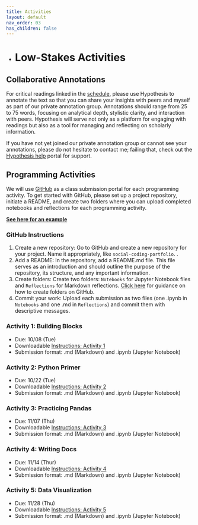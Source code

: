 ```yaml
---
title: Activities
layout: default
nav_order: 03
has_children: false
---
```

- # Low-Stakes Activities

## Collaborative Annotations

For critical readings linked in the [schedule](https://zmuhls.github.io/ccny-data-science/schedule/), please use Hypothesis to annotate the text so that you can share your insights with peers and myself as part of our private annotation group. Annotations should range from 25 to 75 words, focusing on analytical depth, stylistic clarity, and interaction with peers. Hypothesis will serve not only as a platform for engaging with readings but also as a tool for managing and reflecting on scholarly information.

If you have not yet joined our private annotation group or cannot see your annotations, please do not hesitate to contact me; failing that, check out the [Hypothesis help](https://web.hypothes.is/help/) portal for support. 

## Programming Activities

We will use [GitHub](https//github.com) as a class submission portal for each programming activity. To get started with GitHub, please set up a project repository, initiate a README, and create two folders where you can upload completed notebooks and reflections for each programming activity.

**[See here for an example](https://github.com/zmuhls/ccny-coding-portfolio/tree/main)**

### GitHub Instructions

1. Create a new repository: Go to GitHub and create a new repository for your project. Name it appropriately, like `social-coding-portfolio`. . <br>
2. Add a README: In the repository, add a README.md file. This file serves as an introduction and should outline the purpose of the repository, its structure, and any important information.<br>
3. Create folders: Create two folders: `Notebooks` for Jupyter Notebook files and `Reflections` for Markdown reflections. [Click here](https://stackoverflow.com/questions/12258399/how-do-i-create-a-folder-in-a-github-repository) for guidance on how to create folders on GitHub.<br>
4. Commit your work: Upload each submission as two files (one .ipynb in `Notebooks` and one .md in `Reflections`) and commit them with descriptive messages.<br>

### Activity 1: Building Blocks

- Due: 10/08 (Tue)
- Downloadable [Instructions: Activity 1](https://colab.research.google.com/github/zmuhls/ccny-data-science/blob/main/assets/activities/activity_1.ipynb)
- Submission format: .md (Markdown) and .ipynb (Jupyter Notebook)

### Activity 2: Python Primer

- Due: 10/22 (Tue)
- Downloadable [Instructions: Activity 2](https://colab.research.google.com/github/zmuhls/ccny-data-science/blob/main/assets/activities/activity_2.ipynb)
- Submission format: .md (Markdown) and .ipynb (Jupyter Notebook)

### Activity 3: Practicing Pandas

- Due: 11/07 (Thu)
- Downloadable [Instructions: Activity 3](https://colab.research.google.com/github/zmuhls/ccny-data-science/blob/main/assets/activities/activity_3.ipynb)
- Submission format: .md (Markdown) and .ipynb (Jupyter Notebook)

### Activity 4: Writing Docs

- Due: 11/14 (Thur)
- Downloadable [Instructions: Activity 4](https://github.com/zmuhls/ccny-data-science/blob/main/assets/activities/activity_4.md)
- Submission format: .md (Markdown) and .ipynb (Jupyter Notebook)

### Activity 5: Data Visualization

- Due: 11/28 (Thu)
- Downloadable [Instructions: Activity 5](https://github.com/zmuhls/ccny-data-science/blob/main/assets/activities/activity_5.pdf)
- Submission format: .md (Markdown) and .ipynb (Jupyter Notebook)
